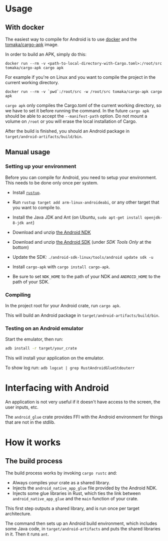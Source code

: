 # Usage

## With docker

The easiest way to compile for Android is to use [docker](https://www.docker.com/) and the
[tomaka/cargo-apk](https://hub.docker.com/r/tomaka/cargo-apk/) image.

In order to build an APK, simply do this:

```
docker run --rm -v <path-to-local-directory-with-Cargo.toml>:/root/src tomaka/cargo-apk cargo apk
```

For example if you're on Linux and you want to compile the project in the current working
directory.

```
docker run --rm -v `pwd`:/root/src -w /root/src tomaka/cargo-apk cargo apk
```

`cargo apk` only compiles the Cargo.toml of the current working directory, so we have to set it
before running the command. In the future `cargo apk` should be able to accept the
`--manifest-path` option. Do not mount a volume on `/root` or you will erase the local
installation of Cargo.

After the build is finished, you should an Android package in `target/android-artifacts/build/bin`.

## Manual usage

### Setting up your environment

Before you can compile for Android, you need to setup your environment. This needs to be done only once per system.

 - Install [`rustup`](http://rustup.rs).
 - Run `rustup target add arm-linux-androideabi`, or any other target that you want to compile to.

 - Install the Java JDK and Ant (on Ubuntu, `sudo apt-get install openjdk-8-jdk ant`)

 - Download and unzip [the Android NDK](http://developer.android.com/tools/sdk/ndk/index.html)
 - Download and unzip [the Android SDK](http://developer.android.com/sdk/index.html) (under *SDK Tools Only* at the bottom)
 - Update the SDK: `./android-sdk-linux/tools/android update sdk -u`

 - Install `cargo-apk` with `cargo install cargo-apk`.
 - Be sure to set `NDK_HOME` to the path of your NDK and `ANDROID_HOME` to the path of your SDK.

### Compiling

In the project root for your Android crate, run `cargo apk`.

This will build an Android package in `target/android-artifacts/build/bin`.

### Testing on an Android emulator

Start the emulator, then run:

```sh
adb install -r target/your_crate
```

This will install your application on the emulator.

To show log run: `adb logcat | grep RustAndroidGlueStdouterr`

# Interfacing with Android

An application is not very useful if it doesn't have access to the screen, the user inputs, etc.

The `android_glue` crate provides FFI with the Android environment for things that are not in
the stdlib.

# How it works

## The build process

The build process works by invoking `cargo rustc` and:

- Always compiles your crate as a shared library.
- Injects the `android_native_app_glue` file provided by the Android NDK.
- Injects some glue libraries in Rust, which ties the link between `android_native_app_glue` and
  the `main` function of your crate.

This first step outputs a shared library, and is run once per target architecture.

The command then sets up an Android build environment, which includes some Java code, in
`target/android-artifacts` and puts the shared libraries in it. Then it runs `ant`.
